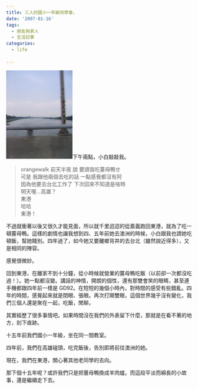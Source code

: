 ```yaml
---
title: 三人的國小一年級同學會。
date: '2007-01-16'
tags:
  - 朋友與家人
  - 生活記事
categories:
  - life

---
```

[![東港溪](images/0.jpg)](http://www.flickr.com/photos/yurenju/360063365/ "Photo Sharing")下午兩點，小白敲敲我。  

> orangewalk 前天半夜 說 要請我吃薑母鴨ㄝ  
> 可是 我跟他兩個去吃的話 一點感覺都沒有阿  
> 因為他要去台北工作了 下次回來不知道是啥時  
> 明天喔…高雄？  
> 東港  
> 哈哈  
> 東港！

不過就衝著以後又很久才能見面，所以就千里迢迢的從嘉義跑回東港，就為了吃一頓薑母鴨。這樣的劇情也讓我想到四、五年前她去澳洲的時候，小白跟我也請她吃頓飯，幫她餞別。四年過了，如今她又要離鄉背井的去台北（雖然說近得多），又是相同的陣容。  
  
感覺很微妙。  
  
回到東港，在離家不到十分鐘，從小時候就營業的薑母鴨吃飯（以前卻一次都沒吃過！）。她一點都沒變。講話的神情，開朗的個性，還有那雙會笑的眼睛，甚至連手機都跟四年前一樣是 GD92。在短短的幾個小時內，對時間的感受有些錯亂。四年的時間，感覺起來就是閉眼、張眼。再次打開雙眼，這個世界幾乎沒有變化，我們三個人還是聚在一起，吃飯，閒聊。  
  
其實經歷了很多事情吧。如果時間沒在我們的外表留下什麼，那就是在看不著的地方，刻下痕跡。  
  
十五年前我們國小一年級，坐在同一間教室。  
  
四年前，我們在高雄碰頭，吃完飯後，告別即將前往澳洲的她。  
  
現在，我們在東港，關心著其他老同學的去向。  
  
那下個十五年呢？或許我們只是把薑母鴨換成羊肉爐。而這段平淡而綿長的小故事，還是繼續走下去。